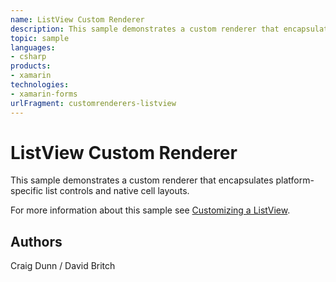 ```yaml
---
name: ListView Custom Renderer
description: This sample demonstrates a custom renderer that encapsulates platform-specific list controls and native cell layouts.
topic: sample
languages:
- csharp
products:
- xamarin
technologies:
- xamarin-forms
urlFragment: customrenderers-listview
---
```

ListView Custom Renderer
========================

This sample demonstrates a custom renderer that encapsulates platform-specific list controls and native cell layouts. 

For more information about this sample see [Customizing a ListView](http://developer.xamarin.com/guides/cross-platform/xamarin-forms/custom-renderer/listview/).

Authors
-------

Craig Dunn / David Britch

